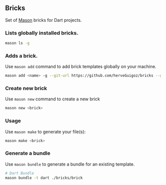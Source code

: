 ## Bricks

Set of [Mason](https://github.com/felangel/mason/tree/master/packages/mason_cli) bricks for Dart projects.

### Lists globally installed bricks.

```bash
mason ls -g
```

### Adds a brick.

Use `mason add` command to add brick templates globally on your machine.

```bash
mason add <name> -g --git-url https://github.com/herveGuigoz/bricks --git-path bricks/<name>
```

### Create new brick

Use `mason new` command to create a new brick 

```bash
mason new <brick>
```

### Usage

Use `mason make` to generate your file(s):

```bash
mason make <brick>
```

### Generate a bundle

Use `mason bundle` to generate a bundle for an existing template.

```bash
# Dart Bundle
mason bundle -t dart ./bricks/brick
```
